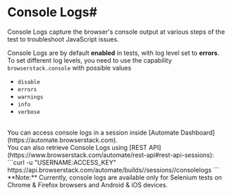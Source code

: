 # Console Logs#

Console Logs capture the browser's console output at various steps of the test to troubleshoot JavaScript issues.


Console Logs are by default **enabled** in tests, with log level set to **errors**.<br/>To set different log levels, you need to use the capability ```browserstack.console``` with possible values

- ```disable```
- ```errors```
- ```warnings```
- ```info```
- ```verbose```


<br/>
You can access console logs in a session inside [Automate Dashboard](https://automate.browserstack.com).

<br/>
You can also retrieve Console Logs using [REST API](https://www.browserstack.com/automate/rest-api#rest-api-sessions):<br/>
```curl -u "USERNAME:ACCESS_KEY" https://api.browserstack.com/automate/builds/<build-id>/sessions/<session-id>/consolelogs
```
<br/>
**Note:** Currently, console logs are available only for Selenium tests on Chrome & Firefox browsers and Android & iOS devices.